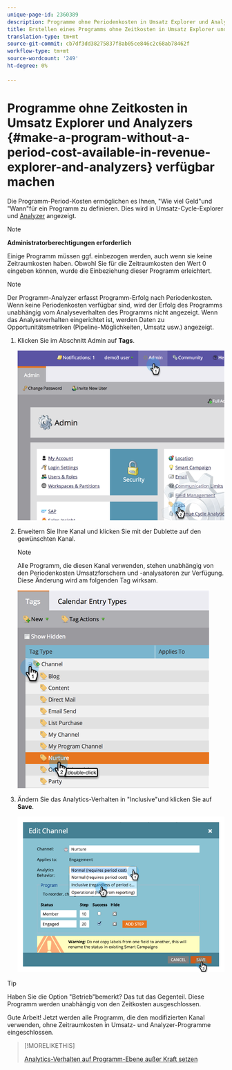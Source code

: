 ```yaml
---
unique-page-id: 2360389
description: Programme ohne Periodenkosten in Umsatz Explorer und Analyzers - Marketing Docs - Produktdokumentation verfügbar machen
title: Erstellen eines Programms ohne Zeitkosten in Umsatz Explorer und Analyzers
translation-type: tm+mt
source-git-commit: cb7df3dd38275837f8ab05ce846c2c68ab78462f
workflow-type: tm+mt
source-wordcount: '249'
ht-degree: 0%

---
```



# Programme ohne Zeitkosten in Umsatz Explorer und Analyzers {#make-a-program-without-a-period-cost-available-in-revenue-explorer-and-analyzers} verfügbar machen

Die Programm-Period-Kosten ermöglichen es Ihnen, &quot;Wie viel Geld&quot;und &quot;Wann&quot;für ein Programm zu definieren. Dies wird in Umsatz-Cycle-Explorer und [Analyzer](/help/marketo/product-docs/reporting/revenue-cycle-analytics/opportunity-influence-analyzer/tell-the-marketing-story-with-an-opportunity-influence-analyzer.md) angezeigt.

>[!NOTE]
>
>**Administratorberechtigungen erforderlich**

Einige Programm müssen ggf. einbezogen werden, auch wenn sie keine Zeitraumkosten haben. Obwohl Sie für die Zeitraumkosten den Wert 0 eingeben können, wurde die Einbeziehung dieser Programm erleichtert.

>[!NOTE]
>
>Der Programm-Analyzer erfasst Programm-Erfolg nach Periodenkosten. Wenn keine Periodenkosten verfügbar sind, wird der Erfolg des Programms unabhängig vom Analyseverhalten des Programms nicht angezeigt. Wenn das Analyseverhalten eingerichtet ist, werden Daten zu Opportunitätsmetriken (Pipeline-Möglichkeiten, Umsatz usw.) angezeigt.

1. Klicken Sie im Abschnitt Admin auf **Tags**.

   ![](assets/image2014-9-17-12-3a35-3a32.png)

1. Erweitern Sie Ihre Kanal und klicken Sie mit der Dublette auf den gewünschten Kanal.

   >[!NOTE]
   >
   >Alle Programm, die diesen Kanal verwenden, stehen unabhängig von den Periodenkosten Umsatzforschern und -analysatoren zur Verfügung. Diese Änderung wird am folgenden Tag wirksam.

   ![](assets/image2014-9-17-12-3a36-3a7.png)

1. Ändern Sie das Analytics-Verhalten in &quot;Inclusive&quot;und klicken Sie auf **Save**.

   ![](assets/image2014-9-17-12-3a36-3a13.png)

>[!TIP]
>
>Haben Sie die Option &quot;Betrieb&quot;bemerkt? Das tut das Gegenteil. Diese Programm werden unabhängig von den Zeitkosten ausgeschlossen.

Gute Arbeit! Jetzt werden alle Programm, die den modifizierten Kanal verwenden, ohne Zeitraumkosten in Umsatz- und Analyzer-Programme eingeschlossen.

>[!MORELIKETHIS]
>
>[Analytics-Verhalten auf Programm-Ebene außer Kraft setzen](/help/marketo/product-docs/reporting/revenue-cycle-analytics/program-analytics/override-analytics-behavior-at-the-program-level.md)
